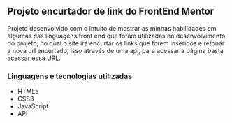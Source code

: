 ## Projeto encurtador de link do FrontEnd Mentor

Projeto desenvolvido com o intuito de mostrar as minhas habilidades em algumas das linguagens front end que foram utilizadas no desenvolvimento do projeto, no qual o site irá encurtar os links que forem inseridos e retonar a nova url encurtado, isso através de uma api, para acessar a página basta acessar essa [URL](https://israeloriente1.github.io/shortly-project/).

### Linguagens e tecnologias utilizadas

* HTML5
* CSS3
* JavaScript
* API
